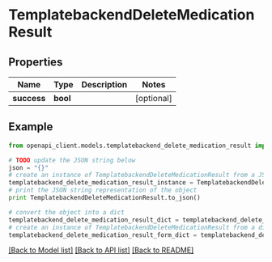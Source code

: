 # TemplatebackendDeleteMedicationResult


## Properties

Name | Type | Description | Notes
------------ | ------------- | ------------- | -------------
**success** | **bool** |  | [optional] 

## Example

```python
from openapi_client.models.templatebackend_delete_medication_result import TemplatebackendDeleteMedicationResult

# TODO update the JSON string below
json = "{}"
# create an instance of TemplatebackendDeleteMedicationResult from a JSON string
templatebackend_delete_medication_result_instance = TemplatebackendDeleteMedicationResult.from_json(json)
# print the JSON string representation of the object
print TemplatebackendDeleteMedicationResult.to_json()

# convert the object into a dict
templatebackend_delete_medication_result_dict = templatebackend_delete_medication_result_instance.to_dict()
# create an instance of TemplatebackendDeleteMedicationResult from a dict
templatebackend_delete_medication_result_form_dict = templatebackend_delete_medication_result.from_dict(templatebackend_delete_medication_result_dict)
```
[[Back to Model list]](../README.md#documentation-for-models) [[Back to API list]](../README.md#documentation-for-api-endpoints) [[Back to README]](../README.md)


